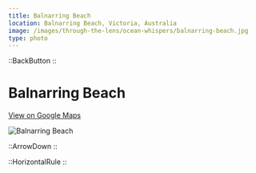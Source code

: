```yaml
---
title: Balnarring Beach
location: Balnarring Beach, Victoria, Australia
image: /images/through-the-lens/ocean-whispers/balnarring-beach.jpg
type: photo
---
```


::BackButton
::

# Balnarring Beach

<a href="https://www.google.com/maps/search/?api=1&query=Balnarring+Beach,+Victoria,+Australia" target="_blank" rel="noopener noreferrer">View on Google Maps</a>

![Balnarring Beach](/images/through-the-lens/ocean-whispers/balnarring-beach.jpg)

<div class="mb-8"></div>

::ArrowDown
::

<div class="mb-8"></div>

::HorizontalRule
::
